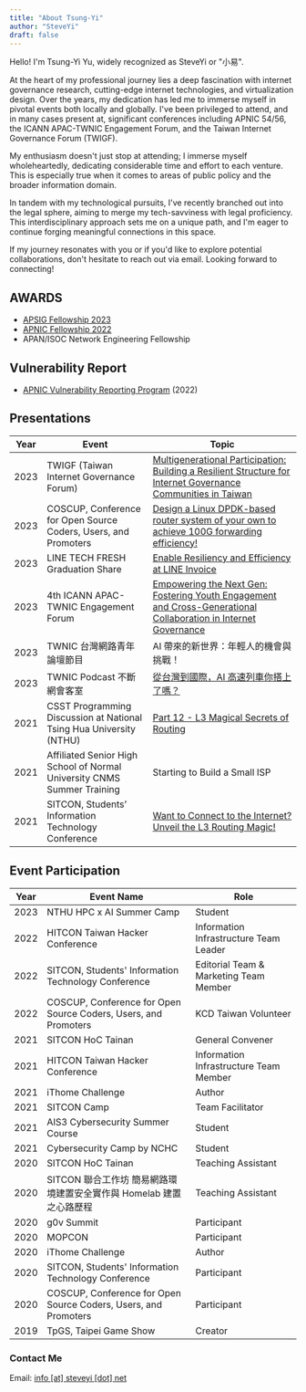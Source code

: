 ```yaml
---
title: "About Tsung-Yi"
author: "SteveYi"
draft: false
---
```


Hello! I'm Tsung-Yi Yu, widely recognized as SteveYi or "小易".

At the heart of my professional journey lies a deep fascination with internet governance research, cutting-edge internet technologies, and virtualization design. Over the years, my dedication has led me to immerse myself in pivotal events both locally and globally. I've been privileged to attend, and in many cases present at, significant conferences including APNIC 54/56, the ICANN APAC-TWNIC Engagement Forum, and the Taiwan Internet Governance Forum (TWIGF).

My enthusiasm doesn't just stop at attending; I immerse myself wholeheartedly, dedicating considerable time and effort to each venture. This is especially true when it comes to areas of public policy and the broader information domain.

In tandem with my technological pursuits, I've recently branched out into the legal sphere, aiming to merge my tech-savviness with legal proficiency. This interdisciplinary approach sets me on a unique path, and I'm eager to continue forging meaningful connections in this space.

If my journey resonates with you or if you'd like to explore potential collaborations, don't hesitate to reach out via email. Looking forward to connecting!

<!--
Happy to see you! Welcome to SteveYi's Blog.

### whoami

I'm SteveYi, a CS Student from Taiwan.

I love Virtualizaztion Technology and usually use Proxmox VE as my Virtualization Platform.

I also operate [AS60614](https://whois.steveyi.net/whois/AS60614) and [AS209557](https://whois.steveyi.net/whois/AS209557), running my edge network.

### Learn from Community, Give back to the community

When I was fifteen, I started to learn about network engineering (Eg: BGP, OSPF, MPLS or LACP… Includeing a lot of Layer 2 & 3 technology) from the community.

In 2020, I going to lot of conferences. Eg: [COSCUP](https://coscup.org/), [SITCON](https://sitcon.org/), [MOPCON](https://mopcon.org/2020/), [g0v summit](https://g0v.tw/) and more. At the conference, I meetmet more technology friends, and communicated with each other!

## AWARD

- APAN/ISOC network-engineering fellowship
- [APNIC Fellowship 2022](https://www.apnic.net/community/fellowship/fs-2022/fellows/)

## Vulnerability Report

- [APNIC Vulnerability Reporting Program](https://www.apnic.net/community/security/apnic-vulnerability-reporting-program/#collapseThree) (2022)

### Speech

- 2021 清大 CSST 程式設計討論會
  - [Part 12 - L3 神奇魔法 路由的奧秘](https://www.slideshare.net/ZongYiYo/20210607-csst)
- 師大附中 CNMS 暑訓
  - [著手打造一個小型 ISP]()
- 2021 SITCON Conference
  - [想上網？大展 L3 路由魔法吧！](https://sitcon.org/2021/agenda/5860c3e8-a7a6-4c7b-afee-7797e777725e) w/ [Sciuridae Li](https://sciuridae.me/)

### Contact with me

If you find anything wrong with my blog, feel free to let me know or open a pull request on [GitHub](https://github.com/steveyiyo/blog_source/pulls)!

Email: info [at] steveyi [dot] net

### License

All of the posts are released by Creative Commons Taiwan, and The work is licensed under the Attribution-ShareAlike 4.0 International.

More details please see the [Attribution-ShareAlike 4.0 International (CC BY-SA 4.0)](http://creativecommons.org/licenses/by-sa/4.0/)

![](https://mirrors.creativecommons.org/presskit/buttons/88x31/png/by-nc-sa.png)
-->

## AWARDS

- [APSIG Fellowship 2023](https://www.apsig.asia/fellowships/)
- [APNIC Fellowship 2022](https://www.apnic.net/community/fellowship/fs-2022/fellows/)
- APAN/ISOC Network Engineering Fellowship

## Vulnerability Report

- [APNIC Vulnerability Reporting Program](https://www.apnic.net/community/security/apnic-vulnerability-reporting-program/#collapseThree) (2022)

## Presentations

| Year | Event | Topic |
|------|-------|-------|
| 2023 | TWIGF (Taiwan Internet Governance Forum) | [Multigenerational Participation: Building a Resilient Structure for Internet Governance Communities in Taiwan](https://www.igf.org.tw/?page_id=8860) |
| 2023 | COSCUP, Conference for Open Source Coders, Users, and Promoters | [Design a Linux DPDK-based router system of your own to achieve 100G forwarding efficiency!](https://coscup.org/2023/en/session/NJPZFR) |
| 2023 | LINE TECH FRESH Graduation Share | [Enable Resiliency and Efficiency at LINE Invoice](https://youtu.be/GAaGIfP-IBA) |
| 2023 | 4th ICANN APAC-TWNIC Engagement Forum | [Empowering the Next Gen: Fostering Youth Engagement and Cross-Generational Collaboration in Internet Governance](https://forum.twnic.tw/2023/agenda03.htm#ag) |
|2023|TWNIC 台灣網路青年論壇節目|AI 帶來的新世界：年輕人的機會與挑戰！|
|2023|TWNIC Podcast 不斷網會客室|[從台灣到國際，AI 高速列車你搭上了嗎？]((https://open.firstory.me/story/clnpn0oek05bj01urbi4qdz8k))|
| 2021 | CSST Programming Discussion at National Tsing Hua University (NTHU) | [Part 12 - L3 Magical Secrets of Routing](https://www.slideshare.net/ZongYiYo/20210607-csst) |
| 2021 | Affiliated Senior High School of Normal University CNMS Summer Training | Starting to Build a Small ISP |
| 2021 | SITCON, Students’ Information Technology Conference | [Want to Connect to the Internet? Unveil the L3 Routing Magic!](https://sitcon.org/2021/agenda/5860c3e8-a7a6-4c7b-afee-7797e777725e) |

## Event Participation
|Year|Event Name|Role|
|------|------|------|
|2023|NTHU HPC x AI Summer Camp|Student|
|2022|HITCON Taiwan Hacker Conference|Information Infrastructure Team Leader|
|2022|SITCON, Students' Information Technology Conference|Editorial Team & Marketing Team Member|
|2022|COSCUP, Conference for Open Source Coders, Users, and Promoters|KCD Taiwan Volunteer|
|2021|SITCON HoC Tainan|General Convener|
|2021|HITCON Taiwan Hacker Conference|Information Infrastructure Team Member|
|2021|iThome Challenge|Author|
|2021|SITCON Camp|Team Facilitator|
|2021|AIS3 Cybersecurity Summer Course|Student|
|2021|Cybersecurity Camp by NCHC|Student|
|2020|SITCON HoC Tainan|Teaching Assistant|
|2020|SITCON 聯合工作坊 簡易網路環境建置安全實作與 Homelab 建置之心路歷程|Teaching Assistant|
|2020|g0v Summit|Participant|
|2020|MOPCON|Participant|
|2020|iThome Challenge|Author|
|2020|SITCON, Students' Information Technology Conference|Participant|
|2020|COSCUP, Conference for Open Source Coders, Users, and Promoters|Participant|
|2019|TpGS, Taipei Game Show|Creator|

### Contact Me

Email: [info [at] steveyi [dot] net](mailto:info@steveyi.net)

